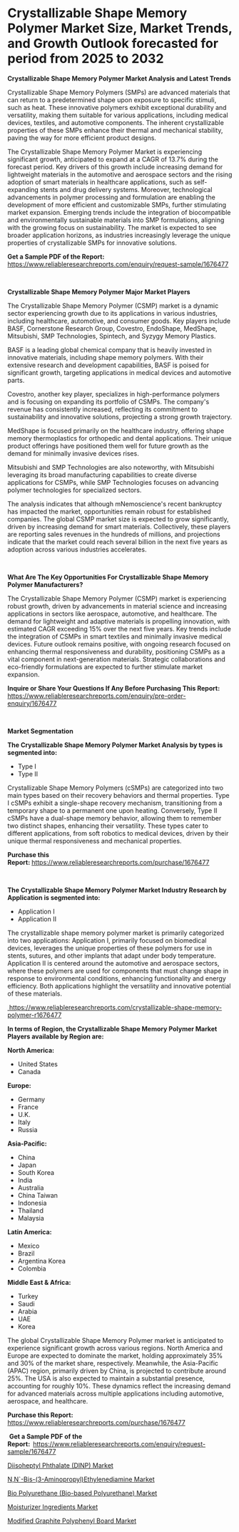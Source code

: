 <p><h1>Crystallizable Shape Memory Polymer Market Size, Market Trends, and Growth Outlook forecasted for period from 2025 to 2032</h1></p><p><strong>Crystallizable Shape Memory Polymer Market Analysis and Latest Trends</strong></p>
<p><p>Crystallizable Shape Memory Polymers (SMPs) are advanced materials that can return to a predetermined shape upon exposure to specific stimuli, such as heat. These innovative polymers exhibit exceptional durability and versatility, making them suitable for various applications, including medical devices, textiles, and automotive components. The inherent crystallizable properties of these SMPs enhance their thermal and mechanical stability, paving the way for more efficient product designs.</p><p>The Crystallizable Shape Memory Polymer Market is experiencing significant growth, anticipated to expand at a CAGR of 13.7% during the forecast period. Key drivers of this growth include increasing demand for lightweight materials in the automotive and aerospace sectors and the rising adoption of smart materials in healthcare applications, such as self-expanding stents and drug delivery systems. Moreover, technological advancements in polymer processing and formulation are enabling the development of more efficient and customizable SMPs, further stimulating market expansion. Emerging trends include the integration of biocompatible and environmentally sustainable materials into SMP formulations, aligning with the growing focus on sustainability. The market is expected to see broader application horizons, as industries increasingly leverage the unique properties of crystallizable SMPs for innovative solutions.</p></p>
<p><strong>Get a Sample PDF of the Report:&nbsp;</strong> <a href="https://www.reliableresearchreports.com/enquiry/request-sample/1676477?utm_campaign=121&utm_medium=2&utm_source=Github&utm_content=ia&utm_term=24032025&utm_id=crystallizable-shape-memory-polymer">https://www.reliableresearchreports.com/enquiry/request-sample/1676477</a></p>
<p>&nbsp;</p>
<p><strong>Crystallizable Shape Memory Polymer Major Market Players</strong></p>
<p><p>The Crystallizable Shape Memory Polymer (CSMP) market is a dynamic sector experiencing growth due to its applications in various industries, including healthcare, automotive, and consumer goods. Key players include BASF, Cornerstone Research Group, Covestro, EndoShape, MedShape, Mitsubishi, SMP Technologies, Spintech, and Syzygy Memory Plastics.</p><p>BASF is a leading global chemical company that is heavily invested in innovative materials, including shape memory polymers. With their extensive research and development capabilities, BASF is poised for significant growth, targeting applications in medical devices and automotive parts. </p><p>Covestro, another key player, specializes in high-performance polymers and is focusing on expanding its portfolio of CSMPs. The company's revenue has consistently increased, reflecting its commitment to sustainability and innovative solutions, projecting a strong growth trajectory.</p><p>MedShape is focused primarily on the healthcare industry, offering shape memory thermoplastics for orthopedic and dental applications. Their unique product offerings have positioned them well for future growth as the demand for minimally invasive devices rises.</p><p>Mitsubishi and SMP Technologies are also noteworthy, with Mitsubishi leveraging its broad manufacturing capabilities to create diverse applications for CSMPs, while SMP Technologies focuses on advancing polymer technologies for specialized sectors.</p><p>The analysis indicates that although mNemoscience's recent bankruptcy has impacted the market, opportunities remain robust for established companies. The global CSMP market size is expected to grow significantly, driven by increasing demand for smart materials. Collectively, these players are reporting sales revenues in the hundreds of millions, and projections indicate that the market could reach several billion in the next five years as adoption across various industries accelerates.</p></p>
<p>&nbsp;</p>
<p><strong>What Are The Key Opportunities For Crystallizable Shape Memory Polymer Manufacturers?</strong></p>
<p><p>The Crystallizable Shape Memory Polymer (CSMP) market is experiencing robust growth, driven by advancements in material science and increasing applications in sectors like aerospace, automotive, and healthcare. The demand for lightweight and adaptive materials is propelling innovation, with estimated CAGR exceeding 15% over the next five years. Key trends include the integration of CSMPs in smart textiles and minimally invasive medical devices. Future outlook remains positive, with ongoing research focused on enhancing thermal responsiveness and durability, positioning CSMPs as a vital component in next-generation materials. Strategic collaborations and eco-friendly formulations are expected to further stimulate market expansion.</p></p>
<p><strong>Inquire or Share Your Questions If Any Before Purchasing This Report:</strong> <a href="https://www.reliableresearchreports.com/enquiry/pre-order-enquiry/1676477?utm_campaign=121&utm_medium=2&utm_source=Github&utm_content=ia&utm_term=24032025&utm_id=crystallizable-shape-memory-polymer">https://www.reliableresearchreports.com/enquiry/pre-order-enquiry/1676477</a></p>
<p>&nbsp;</p>
<p><strong>Market Segmentation</strong></p>
<p><strong>The Crystallizable Shape Memory Polymer Market Analysis by types is segmented into:</strong></p>
<p><ul><li>Type I</li><li>Type II</li></ul></p>
<p><p>Crystallizable Shape Memory Polymers (cSMPs) are categorized into two main types based on their recovery behaviors and thermal properties. Type I cSMPs exhibit a single-shape recovery mechanism, transitioning from a temporary shape to a permanent one upon heating. Conversely, Type II cSMPs have a dual-shape memory behavior, allowing them to remember two distinct shapes, enhancing their versatility. These types cater to different applications, from soft robotics to medical devices, driven by their unique thermal responsiveness and mechanical properties.</p></p>
<p><strong>Purchase this Report:&nbsp;</strong><a href="https://www.reliableresearchreports.com/purchase/1676477?utm_campaign=121&utm_medium=2&utm_source=Github&utm_content=ia&utm_term=24032025&utm_id=crystallizable-shape-memory-polymer">https://www.reliableresearchreports.com/purchase/1676477</a></p>
<p>&nbsp;</p>
<p><strong>The Crystallizable Shape Memory Polymer Market Industry Research by Application is segmented into:</strong></p>
<p><ul><li>Application I</li><li>Application II</li></ul></p>
<p><p>The crystallizable shape memory polymer market is primarily categorized into two applications: Application I, primarily focused on biomedical devices, leverages the unique properties of these polymers for use in stents, sutures, and other implants that adapt under body temperature. Application II is centered around the automotive and aerospace sectors, where these polymers are used for components that must change shape in response to environmental conditions, enhancing functionality and energy efficiency. Both applications highlight the versatility and innovative potential of these materials.</p></p>
<p><a href="https://www.reliableresearchreports.com/crystallizable-shape-memory-polymer-r1676477?utm_campaign=121&utm_medium=2&utm_source=Github&utm_content=ia&utm_term=24032025&utm_id=crystallizable-shape-memory-polymer">&nbsp;https://www.reliableresearchreports.com/crystallizable-shape-memory-polymer-r1676477</a></p>
<p><strong>In terms of Region, the Crystallizable Shape Memory Polymer Market Players available by Region are:</strong></p>
<p>
    <p> <strong> North America: </strong>
        <ul>
            <li>United States</li>
            <li>Canada</li>
        </ul>
        </p> 
    <p> <strong> Europe: </strong>
        <ul>
            <li>Germany</li>
            <li>France</li>
            <li>U.K.</li>
            <li>Italy</li>
            <li>Russia</li>
        </ul>
        </p> 
    <p> <strong> Asia-Pacific: </strong>
        <ul>
            <li>China</li>
            <li>Japan</li>
            <li>South Korea</li>
            <li>India</li>
            <li>Australia</li>
            <li>China Taiwan</li>
            <li>Indonesia</li>
            <li>Thailand</li>
            <li>Malaysia</li>
        </ul>
        </p> 
    <p> <strong> Latin America: </strong>
        <ul>
            <li>Mexico</li>
            <li>Brazil</li>
            <li>Argentina Korea</li>
            <li>Colombia</li>
        </ul>
        </p> 
    <p> <strong> Middle East & Africa: </strong>
        <ul>
            <li>Turkey</li>
            <li>Saudi</li>
            <li>Arabia</li>
            <li>UAE</li>
            <li>Korea</li>
        </ul>
    </p>
    </p>
<p><p>The global Crystallizable Shape Memory Polymer market is anticipated to experience significant growth across various regions. North America and Europe are expected to dominate the market, holding approximately 35% and 30% of the market share, respectively. Meanwhile, the Asia-Pacific (APAC) region, primarily driven by China, is projected to contribute around 25%. The USA is also expected to maintain a substantial presence, accounting for roughly 10%. These dynamics reflect the increasing demand for advanced materials across multiple applications including automotive, aerospace, and healthcare.</p></p>
<p><strong>Purchase this Report: </strong><a href="https://www.reliableresearchreports.com/purchase/1676477?utm_campaign=121&utm_medium=2&utm_source=Github&utm_content=ia&utm_term=24032025&utm_id=crystallizable-shape-memory-polymer">https://www.reliableresearchreports.com/purchase/1676477</a></p>
<p>&nbsp;<strong>Get a Sample PDF of the Report:&nbsp;&nbsp;</strong><a href="https://www.reliableresearchreports.com/enquiry/request-sample/1676477?utm_campaign=121&utm_medium=2&utm_source=Github&utm_content=ia&utm_term=24032025&utm_id=crystallizable-shape-memory-polymer">https://www.reliableresearchreports.com/enquiry/request-sample/1676477</a></p>
<p><strong></strong></p>
<p><p><a href="https://github.com/sutrejaron/Market-Research-Report-List-1/blob/main/diisoheptyl-phthalate-dinp-market.md?utm_campaign=121&utm_medium=2&utm_source=Github&utm_content=ia&utm_term=24032025&utm_id=crystallizable-shape-memory-polymer">Diisoheptyl Phthalate (DINP) Market</a></p><p><a href="https://github.com/baatetoshda/Market-Research-Report-List-1/blob/main/nn-bis-3-aminopropylethylenediamine-market.md?utm_campaign=121&utm_medium=2&utm_source=Github&utm_content=ia&utm_term=24032025&utm_id=crystallizable-shape-memory-polymer">N,N`-Bis-(3-Aminopropyl)Ethylenediamine Market</a></p><p><a href="https://github.com/siwerhommer97/Market-Research-Report-List-1/blob/main/bio-polyurethane-bio-based-polyurethane-market.md?utm_campaign=121&utm_medium=2&utm_source=Github&utm_content=ia&utm_term=24032025&utm_id=crystallizable-shape-memory-polymer">Bio Polyurethane (Bio-based Polyurethane) Market</a></p><p><a href="https://github.com/naingbiner7i/Market-Research-Report-List-1/blob/main/moisturizer-ingredients-market.md?utm_campaign=121&utm_medium=2&utm_source=Github&utm_content=ia&utm_term=24032025&utm_id=crystallizable-shape-memory-polymer">Moisturizer Ingredients Market</a></p><p><a href="https://github.com/beyeagamizjp/Market-Research-Report-List-1/blob/main/modified-graphite-polyphenyl-board-market.md?utm_campaign=121&utm_medium=2&utm_source=Github&utm_content=ia&utm_term=24032025&utm_id=crystallizable-shape-memory-polymer">Modified Graphite Polyphenyl Board Market</a></p></p>